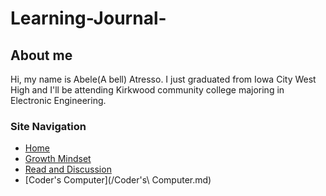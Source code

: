 # Learning-Journal-

## About me

Hi, my name is Abele(A bell) Atresso. I just graduated from Iowa City West High and I'll be attending Kirkwood community college majoring in Electronic Engineering.

### Site Navigation
- [Home](/README.md)
- [Growth Mindset](/GrowthMindset.md)
- [Read and Discussion](/Discussion.md)
- [Coder's Computer](/Coder's\ Computer.md) 
